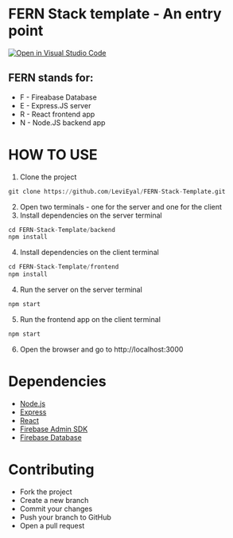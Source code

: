 # FERN Stack template - An entry point
[![Open in Visual Studio Code](https://open.vscode.dev/badges/open-in-vscode.svg)](https://open.vscode.dev/LeviEyal/FERN-Stack-Template)

## FERN stands for:

* F - Fireabase Database 
* E - Express.JS server
* R - React frontend app
* N - Node.JS backend app

# HOW TO USE
1. Clone the project
```python
git clone https://github.com/LeviEyal/FERN-Stack-Template.git
```

2. Open two terminals - one for the server and one for the client
3. Install dependencies on the server terminal
```python
cd FERN-Stack-Template/backend
npm install
```
4. Install dependencies on the client terminal
```python
cd FERN-Stack-Template/frontend
npm install
```
4. Run the server on the server terminal
```python
npm start
```
5. Run the frontend app on the client terminal
```python
npm start
```
6. Open the browser and go to http://localhost:3000

# Dependencies
* [Node.js](https://nodejs.org/en/)
* [Express](https://expressjs.com/)
* [React](https://reactjs.org/)
* [Firebase Admin SDK](https://firebase.google.com/docs/admin/setup#initialize_the_sdk)
* [Firebase Database](https://firebase.google.com/docs/database/web/read-and-write)


# Contributing
* Fork the project
* Create a new branch
* Commit your changes
* Push your branch to GitHub
* Open a pull request

